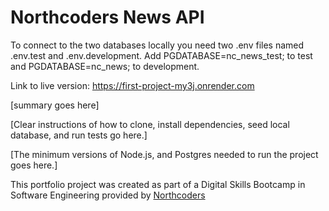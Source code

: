 # Northcoders News API

To connect to the two databases locally you need two .env files named .env.test and .env.development.
Add PGDATABASE=nc_news_test; to test and PGDATABASE=nc_news; to development.

Link to live version: https://first-project-my3j.onrender.com

[summary goes here]

[Clear instructions of how to clone, install dependencies, seed local database, and run tests go here.]

[The minimum versions of Node.js, and Postgres needed to run the project goes here.]

This portfolio project was created as part of a Digital Skills Bootcamp in Software Engineering provided by [Northcoders](https://northcoders.com/)
